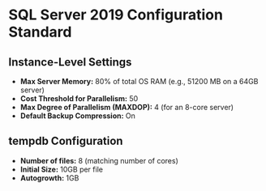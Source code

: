 # SQL Server 2019 Configuration Standard

## Instance-Level Settings
- **Max Server Memory:** 80% of total OS RAM (e.g., 51200 MB on a 64GB server)
- **Cost Threshold for Parallelism:** 50
- **Max Degree of Parallelism (MAXDOP):** 4 (for an 8-core server)
- **Default Backup Compression:** On

## tempdb Configuration
- **Number of files:** 8 (matching number of cores)
- **Initial Size:** 10GB per file
- **Autogrowth:** 1GB